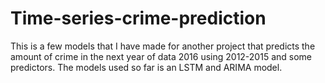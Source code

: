 # Time-series-crime-prediction
This is a few models that I have made for another project that predicts the amount of crime in the next year of data 2016 using 2012-2015 and some predictors. The models used so far is an LSTM and ARIMA model. 

